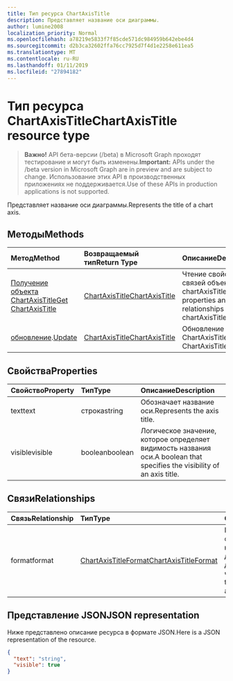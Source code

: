 ```yaml
---
title: Тип ресурса ChartAxisTitle
description: Представляет название оси диаграммы.
author: lumine2008
localization_priority: Normal
ms.openlocfilehash: a78219e5833f7f85cde571dc984959b642ebe4d4
ms.sourcegitcommit: d2b3ca32602ffa76cc7925d7f4d1e2258e611ea5
ms.translationtype: MT
ms.contentlocale: ru-RU
ms.lasthandoff: 01/11/2019
ms.locfileid: "27894182"
---
```

# <a name="chartaxistitle-resource-type"></a><span data-ttu-id="11407-103">Тип ресурса ChartAxisTitle</span><span class="sxs-lookup"><span data-stu-id="11407-103">ChartAxisTitle resource type</span></span>

> <span data-ttu-id="11407-104">**Важно!** API бета-версии (/beta) в Microsoft Graph проходят тестирование и могут быть изменены.</span><span class="sxs-lookup"><span data-stu-id="11407-104">**Important:** APIs under the /beta version in Microsoft Graph are in preview and are subject to change.</span></span> <span data-ttu-id="11407-105">Использование этих API в производственных приложениях не поддерживается.</span><span class="sxs-lookup"><span data-stu-id="11407-105">Use of these APIs in production applications is not supported.</span></span>

<span data-ttu-id="11407-106">Представляет название оси диаграммы.</span><span class="sxs-lookup"><span data-stu-id="11407-106">Represents the title of a chart axis.</span></span>


## <a name="methods"></a><span data-ttu-id="11407-107">Методы</span><span class="sxs-lookup"><span data-stu-id="11407-107">Methods</span></span>

| <span data-ttu-id="11407-108">Метод</span><span class="sxs-lookup"><span data-stu-id="11407-108">Method</span></span>           | <span data-ttu-id="11407-109">Возвращаемый тип</span><span class="sxs-lookup"><span data-stu-id="11407-109">Return Type</span></span>    |<span data-ttu-id="11407-110">Описание</span><span class="sxs-lookup"><span data-stu-id="11407-110">Description</span></span>|
|:---------------|:--------|:----------|
|[<span data-ttu-id="11407-111">Получение объекта ChartAxisTitle</span><span class="sxs-lookup"><span data-stu-id="11407-111">Get ChartAxisTitle</span></span>](../api/chartaxistitle-get.md) | [<span data-ttu-id="11407-112">ChartAxisTitle</span><span class="sxs-lookup"><span data-stu-id="11407-112">ChartAxisTitle</span></span>](chartaxistitle.md) |<span data-ttu-id="11407-113">Чтение свойств и связей объекта chartAxisTitle.</span><span class="sxs-lookup"><span data-stu-id="11407-113">Read properties and relationships of chartAxisTitle object.</span></span>|
|<span data-ttu-id="11407-114">[обновление](../api/chartaxistitle-update.md).</span><span class="sxs-lookup"><span data-stu-id="11407-114">[Update](../api/chartaxistitle-update.md)</span></span> | [<span data-ttu-id="11407-115">ChartAxisTitle</span><span class="sxs-lookup"><span data-stu-id="11407-115">ChartAxisTitle</span></span>](chartaxistitle.md)    |<span data-ttu-id="11407-116">Обновление объекта ChartAxisTitle.</span><span class="sxs-lookup"><span data-stu-id="11407-116">Update ChartAxisTitle object.</span></span> |

## <a name="properties"></a><span data-ttu-id="11407-117">Свойства</span><span class="sxs-lookup"><span data-stu-id="11407-117">Properties</span></span>
| <span data-ttu-id="11407-118">Свойство</span><span class="sxs-lookup"><span data-stu-id="11407-118">Property</span></span>     | <span data-ttu-id="11407-119">Тип</span><span class="sxs-lookup"><span data-stu-id="11407-119">Type</span></span>   |<span data-ttu-id="11407-120">Описание</span><span class="sxs-lookup"><span data-stu-id="11407-120">Description</span></span>|
|:---------------|:--------|:----------|
|<span data-ttu-id="11407-121">text</span><span class="sxs-lookup"><span data-stu-id="11407-121">text</span></span>|<span data-ttu-id="11407-122">строка</span><span class="sxs-lookup"><span data-stu-id="11407-122">string</span></span>|<span data-ttu-id="11407-123">Обозначает название оси.</span><span class="sxs-lookup"><span data-stu-id="11407-123">Represents the axis title.</span></span>|
|<span data-ttu-id="11407-124">visible</span><span class="sxs-lookup"><span data-stu-id="11407-124">visible</span></span>|<span data-ttu-id="11407-125">boolean</span><span class="sxs-lookup"><span data-stu-id="11407-125">boolean</span></span>|<span data-ttu-id="11407-126">Логическое значение, которое определяет видимость названия оси.</span><span class="sxs-lookup"><span data-stu-id="11407-126">A boolean that specifies the visibility of an axis title.</span></span>|

## <a name="relationships"></a><span data-ttu-id="11407-127">Связи</span><span class="sxs-lookup"><span data-stu-id="11407-127">Relationships</span></span>
| <span data-ttu-id="11407-128">Связь</span><span class="sxs-lookup"><span data-stu-id="11407-128">Relationship</span></span> | <span data-ttu-id="11407-129">Тип</span><span class="sxs-lookup"><span data-stu-id="11407-129">Type</span></span>   |<span data-ttu-id="11407-130">Описание</span><span class="sxs-lookup"><span data-stu-id="11407-130">Description</span></span>|
|:---------------|:--------|:----------|
|<span data-ttu-id="11407-131">format</span><span class="sxs-lookup"><span data-stu-id="11407-131">format</span></span>|[<span data-ttu-id="11407-132">ChartAxisTitleFormat</span><span class="sxs-lookup"><span data-stu-id="11407-132">ChartAxisTitleFormat</span></span>](chartaxistitleformat.md)|<span data-ttu-id="11407-p102">Представляет форматирование для названия оси диаграммы. Только для чтения.</span><span class="sxs-lookup"><span data-stu-id="11407-p102">Represents the formatting of chart axis title. Read-only.</span></span>|

## <a name="json-representation"></a><span data-ttu-id="11407-135">Представление JSON</span><span class="sxs-lookup"><span data-stu-id="11407-135">JSON representation</span></span>

<span data-ttu-id="11407-136">Ниже представлено описание ресурса в формате JSON.</span><span class="sxs-lookup"><span data-stu-id="11407-136">Here is a JSON representation of the resource.</span></span>

<!-- {
  "blockType": "resource",
  "optionalProperties": [

  ],
  "@odata.type": "microsoft.graph.chartAxisTitle"
}-->

```json
{
  "text": "string",
  "visible": true
}

```

<!-- uuid: 8fcb5dbc-d5aa-4681-8e31-b001d5168d79
2015-10-25 14:57:30 UTC -->
<!-- {
  "type": "#page.annotation",
  "description": "ChartAxisTitle resource",
  "keywords": "",
  "section": "documentation",
  "tocPath": ""
}-->
